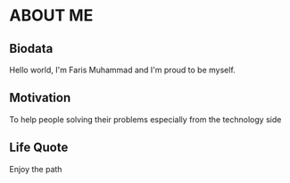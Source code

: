 # ABOUT ME

## Biodata

Hello world, I'm Faris Muhammad and I'm proud to be myself.

## Motivation

To help people solving their problems especially from the technology side 

## Life Quote

Enjoy the path 